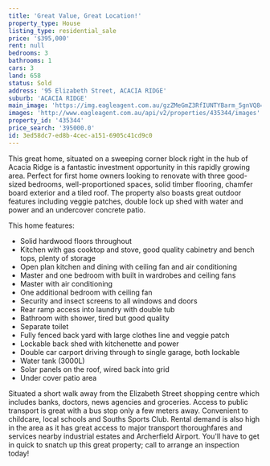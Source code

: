 ```yaml
---
title: 'Great Value, Great Location!'
property_type: House
listing_type: residential_sale
price: '$395,000'
rent: null
bedrooms: 3
bathrooms: 1
cars: 3
land: 658
status: Sold
address: '95 Elizabeth Street, ACACIA RIDGE'
suburb: 'ACACIA RIDGE'
main_image: 'https://img.eagleagent.com.au/gzZMeGmZ3RfIUNTYBarm_5gnVQ8=/1280x854/smart/https://s3-us-west-2.amazonaws.com/eagleagent-orig/images/6823410/121094706-image-M.jpg'
images: 'http://www.eagleagent.com.au/api/v2/properties/435344/images'
property_id: '435344'
price_search: '395000.0'
id: 3ed58dc7-ed8b-4cec-a151-6905c41cd9c0
---
```

This great home, situated on a sweeping corner block right in the hub of Acacia Ridge is a fantastic investment opportunity in this rapidly growing area. Perfect for first home owners looking to renovate with three good-sized bedrooms, well-proportioned spaces, solid timber flooring, chamfer board exterior and a tiled roof. The property also boasts great outdoor features including veggie patches, double lock up shed with water and power and an undercover concrete patio.

This home features:

*  Solid hardwood floors throughout
*  Kitchen with gas cooktop and stove, good quality cabinetry and bench tops, plenty of storage
*  Open plan kitchen and dining with ceiling fan and air conditioning
*  Master and one bedroom with built in wardrobes and ceiling fans
*  Master with air conditioning
*  One additional bedroom with ceiling fan
*  Security and insect screens to all windows and doors
*  Rear ramp access into laundry with double tub
*  Bathroom with shower, tired but good quality
*  Separate toilet
*  Fully fenced back yard with large clothes line and veggie patch
*  Lockable back shed with kitchenette and power
*  Double car carport driving through to single garage, both lockable
*  Water tank (3000L)
*  Solar panels on the roof, wired back into grid
*  Under cover patio area

Situated a short walk away from the Elizabeth Street shopping centre which includes banks, doctors, news agencies and groceries. Access to public transport is great with a bus stop only a few meters away. Convenient to childcare, local schools and Souths Sports Club. Rental demand is also high in the area as it has great access to major transport thoroughfares and services nearby industrial estates and Archerfield Airport. You'll have to get in quick to snatch up this great property; call to arrange an inspection today!